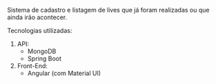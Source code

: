 Sistema de cadastro e listagem de lives que já foram realizadas ou que ainda irão acontecer.

Tecnologias utilizadas:
 1. API:
	- MongoDB
	- Spring Boot
2. Front-End:
	- Angular (com Material UI)